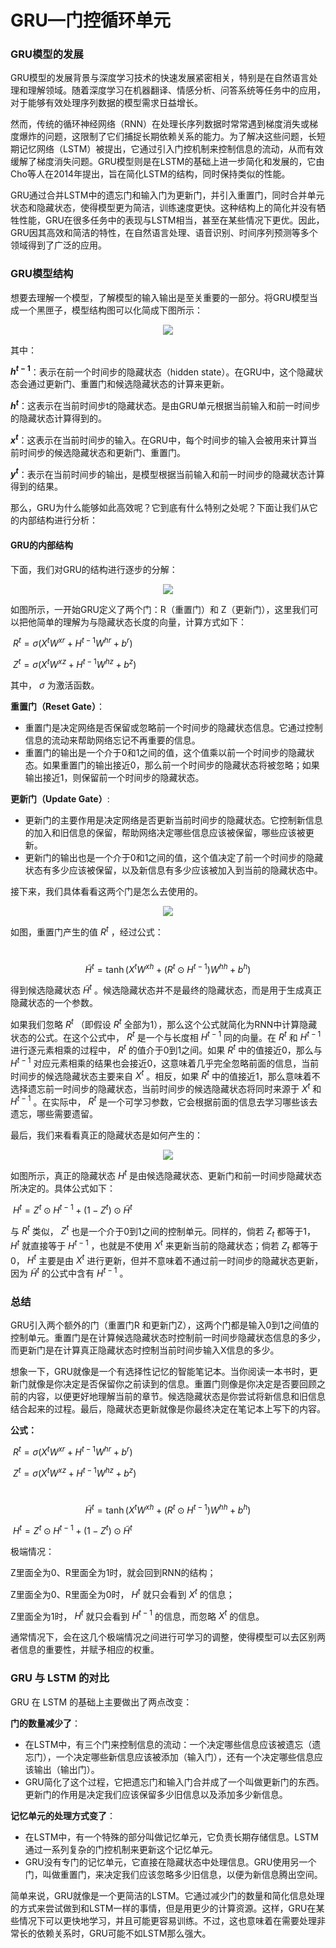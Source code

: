 # GRU—门控循环单元

### GRU模型的发展

GRU模型的发展背景与深度学习技术的快速发展紧密相关，特别是在自然语言处理和理解领域。随着深度学习在机器翻译、情感分析、问答系统等任务中的应用，对于能够有效处理序列数据的模型需求日益增长。

然而，传统的循环神经网络（RNN）在处理长序列数据时常常遇到梯度消失或梯度爆炸的问题，这限制了它们捕捉长期依赖关系的能力。为了解决这些问题，长短期记忆网络（LSTM）被提出，它通过引入门控机制来控制信息的流动，从而有效缓解了梯度消失问题。GRU模型则是在LSTM的基础上进一步简化和发展的，它由Cho等人在2014年提出，旨在简化LSTM的结构，同时保持类似的性能。

GRU通过合并LSTM中的遗忘门和输入门为更新门，并引入重置门，同时合并单元状态和隐藏状态，使得模型更为简洁，训练速度更快。这种结构上的简化并没有牺牲性能，GRU在很多任务中的表现与LSTM相当，甚至在某些情况下更优。因此，GRU因其高效和简洁的特性，在自然语言处理、语音识别、时间序列预测等多个领域得到了广泛的应用。

### GRU模型结构

想要去理解一个模型，了解模型的输入输出是至关重要的一部分。将GRU模型当成一个黑匣子，模型结构图可以化简成下图所示： 

<div align=center>
<img src="https://github.com/gzhuuser/easy-nlp/blob/master/docs/chapter3/images/image-202411021243032.png?raw=true" >
</div>



其中：

**$h^{t-1}$**：表示在前一个时间步的隐藏状态（hidden state）。在GRU中，这个隐藏状态会通过更新门、重置门和候选隐藏状态的计算来更新。

**$h^t$**：这表示在当前时间步t的隐藏状态。是由GRU单元根据当前输入和前一时间步的隐藏状态计算得到的。

**$x^t$**：这表示在当前时间步的输入。在GRU中，每个时间步的输入会被用来计算当前时间步的候选隐藏状态和更新门、重置门。

**$y^t$**：表示在当前时间步的输出，是模型根据当前输入和前一时间步的隐藏状态计算得到的结果。



那么，GRU为什么能够如此高效呢？它到底有什么特别之处呢？下面让我们从它的内部结构进行分析：

#### GRU的内部结构

下面，我们对GRU的结构进行逐步的分解：

<div align=center>
<img src="https://github.com/gzhuuser/easy-nlp/blob/master/docs/chapter3/images/image-202411031049271.png?raw=true" >
</div>

如图所示，一开始GRU定义了两个门：R（重置门）和 Z（更新门），这里我们可以把他简单的理解为与隐藏状态长度的向量，计算方式如下：

​					$R^t = \sigma(X^t W^{xr} + H^{t-1} W^{hr} + b^r)$

​					$Z^t = \sigma(X^t W^{xz} + H^{t-1} W^{hz} + b^z)$

其中， $\sigma$ 为激活函数。

**重置门（Reset Gate）**：

- 重置门是决定网络是否保留或忽略前一个时间步的隐藏状态信息。它通过控制信息的流动来帮助网络忘记不再重要的信息。
- 重置门的输出是一个介于0和1之间的值，这个值乘以前一个时间步的隐藏状态。如果重置门的输出接近0，那么前一个时间步的隐藏状态将被忽略；如果输出接近1，则保留前一个时间步的隐藏状态。

**更新门（Update Gate）**:

- 更新门的主要作用是决定网络是否更新当前时间步的隐藏状态。它控制新信息的加入和旧信息的保留，帮助网络决定哪些信息应该被保留，哪些应该被更新。
- 更新门的输出也是一个介于0和1之间的值，这个值决定了前一个时间步的隐藏状态有多少应该被保留，以及新信息有多少应该被加入到当前的隐藏状态中。



接下来，我们具体看看这两个门是怎么去使用的。

<div align=center>
<img src="https://github.com/gzhuuser/easy-nlp/blob/master/docs/chapter3/images/image-202411031248189.png?raw=true" >
</div>

如图，重置门产生的值 $R^t$ ，经过公式：

​				$$\tilde{H}^{t}=\tanh\left(X^{t} W^{x h}+\left(R^{t}\odot H^{t-1}\right) W^{h h}+b^{h}\right)$$

得到候选隐藏状态 $\tilde{H}^{t}$ 。候选隐藏状态并不是最终的隐藏状态，而是用于生成真正隐藏状态的一个参数。

如果我们忽略 $R^t$ （即假设 $R^t$ 全部为1），那么这个公式就简化为RNN中计算隐藏状态的公式。在这个公式中， $R^t$ 是一个与长度相 $H^{t-1}$ 同的向量。在 $R^t$ 和 $H^{t-1}$ 进行逐元素相乘的过程中， $R^t$ 的值介于0到1之间。如果  $R^t$ 中的值接近0，那么与 $H^{t-1}$ 对应元素相乘的结果也会接近0，这意味着几乎完全忽略前面的信息，当前时间步的候选隐藏状态主要来自 $X^t$ 。相反，如果 $R^t$ 中的值接近1，那么意味着不选择遗忘前一时间步的隐藏状态，当前时间步的候选隐藏状态将同时来源于 $X^t$ 和 $H^{t-1}$ 。在实际中， $R^t$ 是一个可学习参数，它会根据前面的信息去学习哪些该去遗忘，哪些需要遗留。



最后，我们来看看真正的隐藏状态是如何产生的：

<div align=center>
<img src="https://github.com/gzhuuser/easy-nlp/blob/master/docs/chapter3/images/image-202411041156317.png?raw=true" >
</div>

如图所示，真正的隐藏状态 $H^t$ 是由候选隐藏状态、更新门和前一时间步隐藏状态所决定的。具体公式如下：

​					$H^{t} = Z^{t} \odot H^{t-1} + (1 - Z^{t}) \odot \tilde{H}^{t}$

与 $R^t$ 类似， $Z^t$ 也是一个介于0到1之间的控制单元。同样的，倘若 $Z_t$ 都等于1， $H^t$ 就直接等于 $H^{t-1}$ ，也就是不使用 $X^t$ 来更新当前的隐藏状态；倘若 $Z_t$ 都等于0， $H^t$ 主要是由 $X^t$ 进行更新，但并不意味着不通过前一时间步的隐藏状态更新，因为 $\tilde{H}^{t}$ 的公式中含有 $H^{t-1}$ 。



### 总结

GRU引入两个额外的门（重置门R 和更新门Z），这两个门都是输入0到1之间值的控制单元。重置门是在计算候选隐藏状态时控制前一时间步隐藏状态信息的多少，而更新门是在计算真正隐藏状态时控制当前时间步输入X信息的多少。

想象一下，GRU就像是一个有选择性记忆的智能笔记本。当你阅读一本书时，更新门就像是你决定是否保留你之前读到的信息。重置门则像是你决定是否要回顾之前的内容，以便更好地理解当前的章节。候选隐藏状态是你尝试将新信息和旧信息结合起来的过程。最后，隐藏状态更新就像是你最终决定在笔记本上写下的内容。

**公式：**

​					$R^t = \sigma(X^t W^{xr} + H^{t-1} W^{hr} + b^r)$

​					$Z^t = \sigma(X^t W^{xz} + H^{t-1} W^{hz} + b^z)$

​				  $$\tilde{H}^{t}=\tanh\left(X^{t} W^{x h}+\left(R^{t}\odot H^{t-1}\right) W^{h h}+b^{h}\right)$$

​					$H^{t} = Z^{t} \odot H^{t-1} + (1 - Z^{t}) \odot \tilde{H}^{t}$


极端情况：

Z里面全为0、R里面全为1时，就会回到RNN的结构；

Z里面全为0、R里面全为0时， $H^t$ 就只会看到 $X^t$ 的信息；

Z里面全为1时， $H^t$ 就只会看到 $H^{t-1}$ 的信息，而忽略 $X^t$ 的信息。

通常情况下，会在这几个极端情况之间进行可学习的调整，使得模型可以去区别两者信息的重要性，并赋予相应的权重。



### GRU 与 LSTM 的对比

GRU 在 LSTM 的基础上主要做出了两点改变：

**门的数量减少了**：

- 在LSTM中，有三个门来控制信息的流动：一个决定哪些信息应该被遗忘（遗忘门），一个决定哪些新信息应该被添加（输入门），还有一个决定哪些信息应该输出（输出门）。
- GRU简化了这个过程，它把遗忘门和输入门合并成了一个叫做更新门的东西。更新门的作用是决定我们应该保留多少旧信息以及添加多少新信息。

**记忆单元的处理方式变了**：

- 在LSTM中，有一个特殊的部分叫做记忆单元，它负责长期存储信息。LSTM通过一系列复杂的门控机制来更新这个记忆单元。
- GRU没有专门的记忆单元，它直接在隐藏状态中处理信息。GRU使用另一个门，叫做重置门，来决定我们应该忽略多少旧信息，以便为新信息腾出空间。



简单来说，GRU就像是一个更简洁的LSTM。它通过减少门的数量和简化信息处理的方式来尝试做到和LSTM一样的事情，但是用更少的计算资源。这样，GRU在某些情况下可以更快地学习，并且可能更容易训练。不过，这也意味着在需要处理非常长的依赖关系时，GRU可能不如LSTM那么强大。
